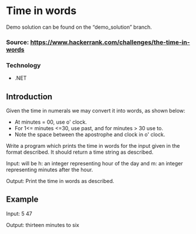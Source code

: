 # Time in words
Demo solution can be found on the “demo_solution” branch.

### Source: https://www.hackerrank.com/challenges/the-time-in-words

### Technology
- .NET

## Introduction
Given the time in numerals we may convert it into words, as shown below:
 - At minutes = 00, use o' clock. 
 - For 1<= minutes <=30, use past, and for minutes > 30 use to.
 - Note the space between the apostrophe and clock in o' clock. 
 
Write a program which prints the time in words for the input given in the format described. It should return a time string as described.

Input: will be 
h: an integer representing hour of the day and
m: an integer representing minutes after the hour.

Output: Print the time in words as described.

## Example
Input:
5
47

Output:
thirteen minutes to six